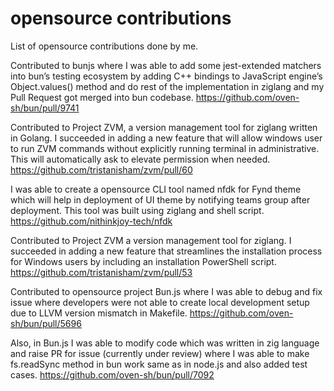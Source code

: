 # opensource contributions
List of opensource contributions done by me.

Contributed to bunjs where I was able to add some jest-extended matchers into bun’s testing ecosystem by adding C++ bindings to JavaScript engine’s Object.values() method and do rest of the implementation in ziglang and my Pull Request got merged into bun codebase.
https://github.com/oven-sh/bun/pull/9741

Contributed to Project ZVM, a version management tool for ziglang written in Golang. I succeeded in adding a new feature that will allow windows user to run ZVM commands without explicitly running terminal in administrative. This will automatically ask to elevate permission when needed.
https://github.com/tristanisham/zvm/pull/60

I was able to create a opensource CLI tool named nfdk for Fynd theme which will help in deployment of UI theme by notifying teams group after deployment. This tool was built using ziglang and shell script.
https://github.com/nithinkjoy-tech/nfdk

Contributed to Project ZVM a version management tool for ziglang. I succeeded in adding a new feature that streamlines the installation process for Windows users by including an installation PowerShell script.
https://github.com/tristanisham/zvm/pull/53

Contributed to opensource project Bun.js where I was able to debug and fix issue where developers were not able to create local development setup due to LLVM version mismatch in Makefile.
https://github.com/oven-sh/bun/pull/5696

Also, in Bun.js I was able to modify code which was written in zig language and raise PR for issue (currently under review) where I was able to make fs.readSync method in bun work same as in node.js and also added test cases.
https://github.com/oven-sh/bun/pull/7092
